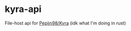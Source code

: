 # kyra-api
File-host api for [Pepijn98/Kyra](https://github.com/Pepijn98/Kyra) (idk what I'm doing in rust)
